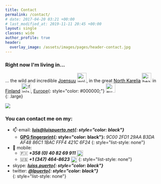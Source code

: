 ```yaml
---
title: Contact
permalink: /contact/
# date: 2017-04-20 03:21 +00:00
# last_modified_at: 2019-11-11 20:45 +00:00
layout: single
classes: wide
author_profile: true
header:
  overlay_image: /assets/images/pages/header-contact.jpg
---
```


### Right now I'm living in… 

… the wild and incredible <a style="color: #000000;" href="https://en.wikipedia.org/wiki/Joensuu">Joensuu</a> <img class="emoji-img" title=":wolf:" alt=":wolf:" src="https://emojipedia-us.s3.dualstack.us-west-1.amazonaws.com/thumbs/120/apple/155/wolf-face_1f43a.png" height="30" width="30">, in the great <a style="color: #000000;" href="https://en.wikipedia.org/wiki/North_Karelia">North Karelia</a> <img class="emoji-img" title=":bear:" alt=":bear:" src="https://emojipedia-us.s3.dualstack.us-west-1.amazonaws.com/thumbs/120/apple/155/bear-face_1f43b.png" height="30" width="30"> in <a style="color: #000000;" href="https://en.wikipedia.org/wiki/Finland">Finland</a> <img class="emoji-img" title=":finland:" alt=":finland:" src="https://github.githubassets.com/images/icons/emoji/unicode/1f1eb-1f1ee.png" height="30" width="30">, [Europe](https://en.wikipedia.org/wiki/European_Union){: style="color: #000000;"} <img class="emoji-img" title=":eu:" alt=":eu:" src="https://github.githubassets.com/images/icons/emoji/unicode/1f1ea-1f1fa.png" height="30" width="30">   
{: .large} 

![](/assets/images/pages/joensuu-banner.jpg)

### You can contact me on my:

  * :mailbox: email: ***[luis@luispuerto.net](mailto:luis@luispuerto.net){: style="color: black"}***   
      * <i class="fas fa-fingerprint"></i> **[GPG fingerprint](https://en.wikipedia.org/wiki/Public_key_fingerprint){: style="color: black"}:** *9C00 2FD1 29AA B3DA AF48  86C1 1BAC FFF4 421C 6F24*
      {: style="list-style: none"}
  * :iphone: mobile: 
      * :finland: ***+358 (0) 40 82 69 911*** <a href="https://en.wikipedia.org/wiki/IMessage"> <img class="emoji" title="iMessage" alt="iMessage" src="https://upload.wikimedia.org/wikipedia/commons/5/56/IMessage_logo_%28Apple_Inc.%29.png" height="20" width="20" style="vertical-align: text-top;"></a> <a href="https://en.wikipedia.org/wiki/WhatsApp"><i class="fab fa-whatsapp-square" style="color: #1EBEA5"></i></a> <a href="https://en.wikipedia.org/wiki/Telegram_(service)"><i class="fab fa-telegram" style="color: #0088CC"></i></a>
      * :us: ***+1 (347) 464-8623*** <a href="https://en.wikipedia.org/wiki/Google_Voice"> <img class="emoji" title="Google Voice" alt="Google Voice" src="https://www.gstatic.com/images/branding/product/1x/google_voice_64dp.png" height="20" width="20" style="vertical-align: text-top"></a>
      {: style="list-style: none"}
  * <i class="fab fa-skype" style="color: #00AFF0"></i> skype: ***[luiss.puerto](skype:luiss.puerto?chat){: style="color: black"}***
  * <i class="fab fa-twitter"></i> twitter: ***[@lpuerto](https://twitter.com/lpuerto){: style="color: black"}***   
{: style="list-style: none"}
